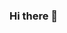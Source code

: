 ### Hi there 👋

<!--
**Mehwish-nedian/Mehwish-nedian** is a ✨ _special_ ✨ repository because its `README.md` (this file) appears on your GitHub profile.

Here are some ideas to get you started:

- 🔭 I’m currently working on several web development projects
- 🌱 I’m currently learning Web developmemt tools and technologies
- 💬 Ask me about the project I have shared in my repository
- 📫 How to reach me: Email at mehwishnizam01@gmail.com
-->
